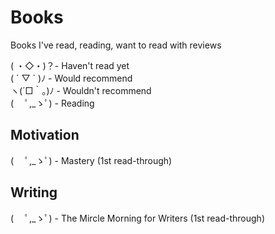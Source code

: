 # Books
Books I've read, reading, want to read with reviews

( ・◇・)？- Haven't read yet  
( ´ ▽ ` )ﾉ - Would recommend  
ヽ(´□｀。)ﾉ - Wouldn't recommend  
( 　ﾟ,_ゝﾟ) - Reading  

## Motivation
( 　ﾟ,_ゝﾟ) - Mastery (1st read-through)

## Writing
( 　ﾟ,_ゝﾟ) - The Mircle Morning for Writers (1st read-through)
